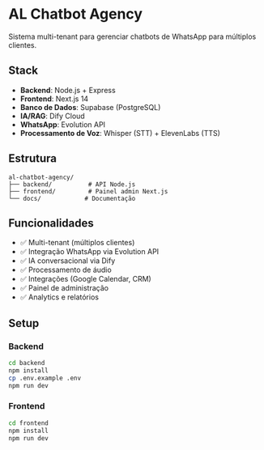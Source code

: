 # AL Chatbot Agency

Sistema multi-tenant para gerenciar chatbots de WhatsApp para múltiplos clientes.

## Stack

- **Backend**: Node.js + Express
- **Frontend**: Next.js 14
- **Banco de Dados**: Supabase (PostgreSQL)
- **IA/RAG**: Dify Cloud
- **WhatsApp**: Evolution API
- **Processamento de Voz**: Whisper (STT) + ElevenLabs (TTS)

## Estrutura

```
al-chatbot-agency/
├── backend/          # API Node.js
├── frontend/         # Painel admin Next.js
└── docs/            # Documentação
```

## Funcionalidades

- ✅ Multi-tenant (múltiplos clientes)
- ✅ Integração WhatsApp via Evolution API
- ✅ IA conversacional via Dify
- ✅ Processamento de áudio
- ✅ Integrações (Google Calendar, CRM)
- ✅ Painel de administração
- ✅ Analytics e relatórios

## Setup

### Backend
```bash
cd backend
npm install
cp .env.example .env
npm run dev
```

### Frontend
```bash
cd frontend
npm install
npm run dev
```